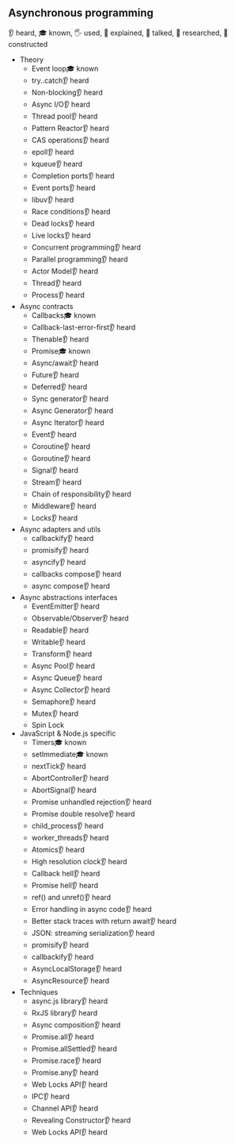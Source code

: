 ## Asynchronous programming

👂 heard, 🎓 known, 🖐️ used, 🙋 explained, 📢 talked, 🔬 researched, 🚀 constructed

- Theory
  - Event loop🎓 known
  - try..catch👂 heard
  - Non-blocking👂 heard
  - Async I/O👂 heard
  - Thread pool👂 heard
  - Pattern Reactor👂 heard
  - CAS operations👂 heard
  - epoll👂 heard
  - kqueue👂 heard
  - Completion ports👂 heard
  - Event ports👂 heard
  - libuv👂 heard
  - Race conditions👂 heard
  - Dead locks👂 heard
  - Live locks👂 heard
  - Concurrent programming👂 heard
  - Parallel programming👂 heard
  - Actor Model👂 heard
  - Thread👂 heard
  - Process👂 heard
- Async contracts
  - Callbacks🎓 known
  - Callback-last-error-first👂 heard
  - Thenable👂 heard
  - Promise🎓 known
  - Async/await👂 heard
  - Future👂 heard
  - Deferred👂 heard
  - Sync generator👂 heard
  - Async Generator👂 heard
  - Async Iterator👂 heard
  - Event👂 heard
  - Coroutine👂 heard
  - Goroutine👂 heard
  - Signal👂 heard
  - Stream👂 heard
  - Chain of responsibility👂 heard
  - Middleware👂 heard
  - Locks👂 heard
- Async adapters and utils
  - callbackify👂 heard
  - promisify👂 heard
  - asyncify👂 heard
  - callbacks compose👂 heard
  - async compose👂 heard
- Async abstractions interfaces
  - EventEmitter👂 heard
  - Observable/Observer👂 heard
  - Readable👂 heard
  - Writable👂 heard
  - Transform👂 heard
  - Async Pool👂 heard
  - Async Queue👂 heard
  - Async Collector👂 heard
  - Semaphore👂 heard
  - Mutex👂 heard
  - Spin Lock
- JavaScript & Node.js specific
  - Timers🎓 known
  - setImmediate🎓 known
  - nextTick👂 heard
  - AbortController👂 heard
  - AbortSignal👂 heard
  - Promise unhandled rejection👂 heard
  - Promise double resolve👂 heard
  - child_process👂 heard
  - worker_threads👂 heard
  - Atomics👂 heard
  - High resolution clock👂 heard
  - Callback hell👂 heard
  - Promise hell👂 heard
  - ref() and unref()👂 heard
  - Error handling in async code👂 heard
  - Better stack traces with return await👂 heard
  - JSON: streaming serialization👂 heard
  - promisify👂 heard
  - callbackify👂 heard
  - AsyncLocalStorage👂 heard
  - AsyncResource👂 heard
- Techniques
  - async.js library👂 heard
  - RxJS library👂 heard
  - Async composition👂 heard
  - Promise.all👂 heard
  - Promise.allSettled👂 heard
  - Promise.race👂 heard
  - Promise.any👂 heard
  - Web Locks API👂 heard
  - IPC👂 heard
  - Channel API👂 heard
  - Revealing Constructor👂 heard
  - Web Locks API👂 heard